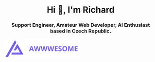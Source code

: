 <h1 align="center">Hi 👋, I'm Richard</h1>
<h3 align="center">Support Engineer, Amateur Web Developer, AI Enthusiast based in Czech Republic.</h3>

<a href="https://awwwesome.cz"><img width="50%" align="center" src="awwwesome_logo.png"></a>
